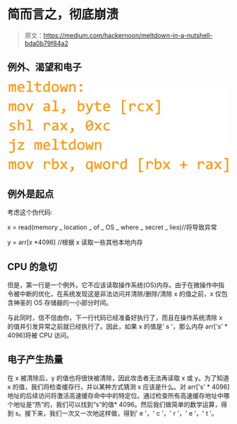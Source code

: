 # 简而言之，彻底崩溃

> 原文：<https://medium.com/hackernoon/meltdown-in-a-nutshell-bda0b79f84a2>

## 例外、渴望和电子

![](img/4cdef980bcbefc1d4da20d94c78e00f0.png)

## 例外是起点

考虑这个伪代码:

x = read(memory _ location _ of _ OS _ where _ secret _ lies)//将导致异常

y = arr[x *4096] //根据 x 读取一些其他本地内存

## **CPU 的急切**

但是，第一行是一个例外，它不应该读取操作系统(OS)内存。由于在微操作中指令被中断的优化，在系统发现这是非法访问并清除/删除/清除 x 的值之前，x 仅包含神圣的 OS 存储器的一小部分时间。

与此同时，信不信由你，下一行代码已经准备好执行了，而且在操作系统清除 x 的值并引发异常之前就已经执行了。因此，如果 x 的值是' s '，那么内存 arr['s' * 4096]将被 CPU 访问。

## 电子产生热量

在 x 被清除后，y 的值也将很快被清除，因此攻击者无法再读取 x 或 y。为了知道 x 的值，我们将检查缓存行，并以某种方式猜测 x 应该是什么。对 arr['s' * 4096]地址的后续访问将激活高速缓存命中中的特定位。通过检查所有高速缓存地址中哪个地址是“热”的，我们可以找到“s”的值* 4096。然后我们做简单的数学运算，得到 s。接下来，我们一次又一次地这样做，得到' e '，' c '，' r '，' e '，' t '。